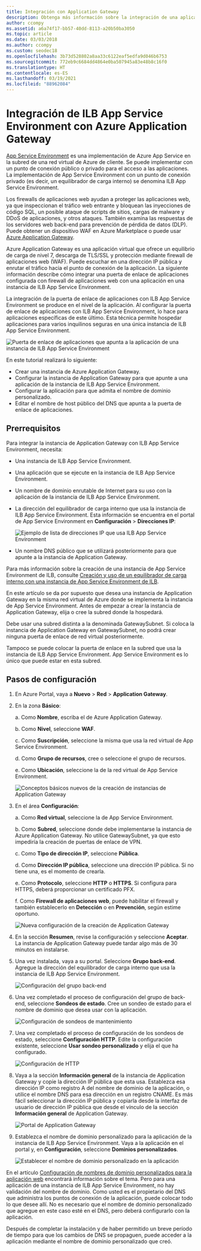 ```yaml
---
title: Integración con Application Gateway
description: Obtenga más información sobre la integración de una aplicación de una instancia de App Service Environment con ILB con Azure Application Gateway.
author: ccompy
ms.assetid: a6a74f17-bb57-40dd-8113-a20b50ba3050
ms.topic: article
ms.date: 03/03/2018
ms.author: ccompy
ms.custom: seodec18
ms.openlocfilehash: 3b73d528802a8aa33c6122eaf5edfa9d046b6753
ms.sourcegitcommit: 772eb9c6684dd4864e0ba507945a83e48b8c16f0
ms.translationtype: HT
ms.contentlocale: es-ES
ms.lasthandoff: 03/19/2021
ms.locfileid: "88962084"
---
```

# <a name="integrate-your-ilb-app-service-environment-with-the-azure-application-gateway"></a>Integración de ILB App Service Environment con Azure Application Gateway #

[App Service Environment](./intro.md) es una implementación de Azure App Service en la subred de una red virtual de Azure de cliente. Se puede implementar con un punto de conexión público o privado para el acceso a las aplicaciones. La implementación de App Service Environment con un punto de conexión privado (es decir, un equilibrador de carga interno) se denomina ILB App Service Environment.  

Los firewalls de aplicaciones web ayudan a proteger las aplicaciones web, ya que inspeccionan el tráfico web entrante y bloquean las inyecciones de código SQL, un posible ataque de scripts de sitios, cargas de malware y DDoS de aplicaciones, y otros ataques. También examina las respuestas de los servidores web back-end para prevención de pérdida de datos (DLP). Puede obtener un dispositivo WAF en Azure Marketplace o puede usar [Azure Application Gateway][appgw].

Azure Application Gateway es una aplicación virtual que ofrece un equilibrio de carga de nivel 7, descarga de TLS/SSL y protección mediante firewall de aplicaciones web (WAF). Puede escuchar en una dirección IP pública y enrutar el tráfico hacia el punto de conexión de la aplicación. La siguiente información describe cómo integrar una puerta de enlace de aplicaciones configurada con firewall de aplicaciones web con una aplicación en una instancia de ILB App Service Environment.  

La integración de la puerta de enlace de aplicaciones con ILB App Service Environment se produce en el nivel de la aplicación. Al configurar la puerta de enlace de aplicaciones con ILB App Service Environment, lo hace para aplicaciones específicas de este último. Esta técnica permite hospedar aplicaciones para varios inquilinos seguras en una única instancia de ILB App Service Environment.  

![Puerta de enlace de aplicaciones que apunta a la aplicación de una instancia de ILB App Service Environment][1]

En este tutorial realizará lo siguiente:

* Crear una instancia de Azure Application Gateway.
* Configurar la instancia de Application Gateway para que apunte a una aplicación de la instancia de ILB App Service Environment.
* Configurar la aplicación para que admita el nombre de dominio personalizado.
* Editar el nombre de host público del DNS que apunta a la puerta de enlace de aplicaciones.

## <a name="prerequisites"></a>Prerrequisitos

Para integrar la instancia de Application Gateway con ILB App Service Environment, necesita:

* Una instancia de ILB App Service Environment.
* Una aplicación que se ejecute en la instancia de ILB App Service Environment.
* Un nombre de dominio enrutable de Internet para su uso con la aplicación de la instancia de ILB App Service Environment.
* La dirección del equilibrador de carga interno que usa la instancia de ILB App Service Environment. Esta información se encuentra en el portal de App Service Environment en **Configuración** > **Direcciones IP**:

    ![Ejemplo de lista de direcciones IP que usa ILB App Service Environment][9]
    
* Un nombre DNS público que se utilizará posteriormente para que apunte a la instancia de Application Gateway. 

Para más información sobre la creación de una instancia de App Service Environment de ILB, consulte [Creación y uso de un equilibrador de carga interno con una instancia de App Service Environment de ILB][ilbase].

En este artículo se da por supuesto que desea una instancia de Application Gateway en la misma red virtual de Azure donde se implementa la instancia de App Service Environment. Antes de empezar a crear la instancia de Application Gateway, elija o cree la subred donde la hospedará. 

Debe usar una subred distinta a la denominada GatewaySubnet. Si coloca la instancia de Application Gateway en GatewaySubnet, no podrá crear ninguna puerta de enlace de red virtual posteriormente. 

Tampoco se puede colocar la puerta de enlace en la subred que usa la instancia de ILB App Service Environment. App Service Environment es lo único que puede estar en esta subred.

## <a name="configuration-steps"></a>Pasos de configuración ##

1. En Azure Portal, vaya a **Nuevo** > **Red** > **Application Gateway**.

2. En la zona **Básico**:

   a. Como **Nombre**, escriba el de Azure Application Gateway.

   b. Como **Nivel**, seleccione **WAF**.

   c. Como **Suscripción**, seleccione la misma que usa la red virtual de App Service Environment.

   d. Como **Grupo de recursos**, cree o seleccione el grupo de recursos.

   e. Como **Ubicación**, seleccione la de la red virtual de App Service Environment.

   ![Conceptos básicos nuevos de la creación de instancias de Application Gateway][2]

3. En el área **Configuración**:

   a. Como **Red virtual**, seleccione la de App Service Environment.

   b. Como **Subred**, seleccione donde debe implementarse la instancia de Azure Application Gateway. No utilice GatewaySubnet, ya que esto impediría la creación de puertas de enlace de VPN.

   c. Como **Tipo de dirección IP**, seleccione **Pública**.

   d. Como **Dirección IP pública**, seleccione una dirección IP pública. Si no tiene una, es el momento de crearla.

   e. Como **Protocolo**, seleccione **HTTP** o **HTTPS**. Si configura para HTTPS, deberá proporcionar un certificado PFX.

   f. Como **Firewall de aplicaciones web**, puede habilitar el firewall y también establecerlo en **Detección** o en **Prevención**, según estime oportuno.

   ![Nueva configuración de la creación de Application Gateway][3]
    
4. En la sección **Resumen**, revise la configuración y seleccione **Aceptar**. La instancia de Application Gateway puede tardar algo más de 30 minutos en instalarse.  

5. Una vez instalada, vaya a su portal. Seleccione **Grupo back-end**. Agregue la dirección del equilibrador de carga interno que usa la instancia de ILB App Service Environment.

   ![Configuración del grupo back-end][4]

6. Una vez completado el proceso de configuración del grupo de back-end, seleccione **Sondeos de estado**. Cree un sondeo de estado para el nombre de dominio que desea usar con la aplicación. 

   ![Configuración de sondeos de mantenimiento][5]
    
7. Una vez completado el proceso de configuración de los sondeos de estado, seleccione **Configuración HTTP**. Edite la configuración existente, seleccione **Usar sondeo personalizado** y elija el que ha configurado.

   ![Configuración de HTTP][6]
    
8. Vaya a la sección **Información general** de la instancia de Application Gateway y copie la dirección IP pública que esta usa. Establezca esa dirección IP como registro A del nombre de dominio de la aplicación, o utilice el nombre DNS para esa dirección en un registro CNAME. Es más fácil seleccionar la dirección IP pública y copiarla desde la interfaz de usuario de dirección IP pública que desde el vínculo de la sección **Información general** de Application Gateway. 

   ![Portal de Application Gateway][7]

9. Establezca el nombre de dominio personalizado para la aplicación de la instancia de ILB App Service Environment. Vaya a la aplicación en el portal y, en **Configuración**, seleccione **Dominios personalizados**.

   ![Establecer el nombre de dominio personalizado en la aplicación][8]

En el artículo [Configuración de nombres de dominio personalizados para la aplicación web][custom-domain] encontrará información sobre el tema. Pero para una aplicación de una instancia de ILB App Service Environment, no hay validación del nombre de dominio. Como usted es el propietario del DNS que administra los puntos de conexión de la aplicación, puede colocar todo lo que desee allí. No es necesario que el nombre de dominio personalizado que agregue en este caso esté en el DNS, pero deberá configurarlo con la aplicación. 

Después de completar la instalación y de haber permitido un breve período de tiempo para que los cambios de DNS se propaguen, puede acceder a la aplicación mediante el nombre de dominio personalizado que creó. 


<!--IMAGES-->
[1]: ./media/integrate-with-application-gateway/appgw-highlevel.png
[2]: ./media/integrate-with-application-gateway/appgw-createbasics.png
[3]: ./media/integrate-with-application-gateway/appgw-createsettings.png
[4]: ./media/integrate-with-application-gateway/appgw-backendpool.png
[5]: ./media/integrate-with-application-gateway/appgw-healthprobe.png
[6]: ./media/integrate-with-application-gateway/appgw-httpsettings.png
[7]: ./media/integrate-with-application-gateway/appgw-publicip.png
[8]: ./media/integrate-with-application-gateway/appgw-customdomainname.png
[9]: ./media/integrate-with-application-gateway/appgw-iplist.png

<!--LINKS-->
[appgw]: ../../application-gateway/overview.md
[custom-domain]: ../app-service-web-tutorial-custom-domain.md
[ilbase]: ./create-ilb-ase.md